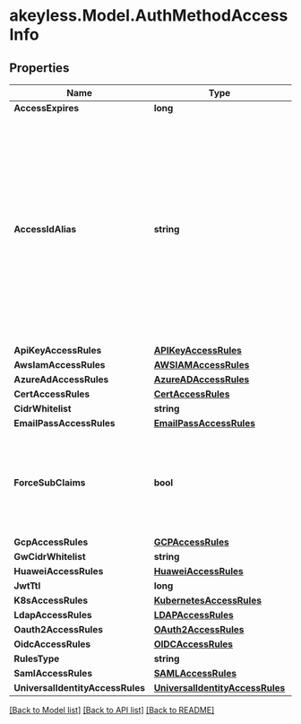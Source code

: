 # akeyless.Model.AuthMethodAccessInfo

## Properties

Name | Type | Description | Notes
------------ | ------------- | ------------- | -------------
**AccessExpires** | **long** |  | [optional] 
**AccessIdAlias** | **string** | for accounts where AccessId holds encrypted email this field will hold generated AccessId, for accounts based on regular AccessId it will be equal to accessId itself | [optional] 
**ApiKeyAccessRules** | [**APIKeyAccessRules**](APIKeyAccessRules.md) |  | [optional] 
**AwsIamAccessRules** | [**AWSIAMAccessRules**](AWSIAMAccessRules.md) |  | [optional] 
**AzureAdAccessRules** | [**AzureADAccessRules**](AzureADAccessRules.md) |  | [optional] 
**CertAccessRules** | [**CertAccessRules**](CertAccessRules.md) |  | [optional] 
**CidrWhitelist** | **string** |  | [optional] 
**EmailPassAccessRules** | [**EmailPassAccessRules**](EmailPassAccessRules.md) |  | [optional] 
**ForceSubClaims** | **bool** | if true the role associated with this auth method must include sub claims | [optional] 
**GcpAccessRules** | [**GCPAccessRules**](GCPAccessRules.md) |  | [optional] 
**GwCidrWhitelist** | **string** |  | [optional] 
**HuaweiAccessRules** | [**HuaweiAccessRules**](HuaweiAccessRules.md) |  | [optional] 
**JwtTtl** | **long** |  | [optional] 
**K8sAccessRules** | [**KubernetesAccessRules**](KubernetesAccessRules.md) |  | [optional] 
**LdapAccessRules** | [**LDAPAccessRules**](LDAPAccessRules.md) |  | [optional] 
**Oauth2AccessRules** | [**OAuth2AccessRules**](OAuth2AccessRules.md) |  | [optional] 
**OidcAccessRules** | [**OIDCAccessRules**](OIDCAccessRules.md) |  | [optional] 
**RulesType** | **string** |  | [optional] 
**SamlAccessRules** | [**SAMLAccessRules**](SAMLAccessRules.md) |  | [optional] 
**UniversalIdentityAccessRules** | [**UniversalIdentityAccessRules**](UniversalIdentityAccessRules.md) |  | [optional] 

[[Back to Model list]](../README.md#documentation-for-models) [[Back to API list]](../README.md#documentation-for-api-endpoints) [[Back to README]](../README.md)

